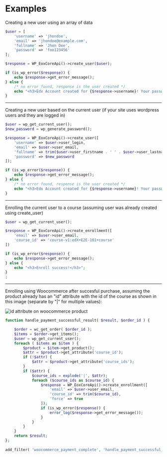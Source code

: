 
Examples
========

Creating a new user using an array of data

```php
$user = [
    'username' => 'jhondoe',
    'email' => 'jhondoe@example.com',
    'fullname' => 'Jhon Doe',
    'password' => 'foo123456'
];

$response = WP_EoxCoreApi()->create_user($user);

if (is_wp_error($response)) {
    echo $response->get_error_message();
} else {
    /* no error found, response is the user created */
    echo "<h3>Edx Account created for {$response->username}! Your password is $new_password</h3>";
}

```
---

Creating a new user based on the current user (if your site uses wordpress users and they are logged in)

```php
$user = wp_get_current_user();
$new_password = wp_generate_password();

$response = WP_EoxCoreApi()->create_user([
    'username' => $user->user_login,
    'email' => $user->user_email,
    'fullname' => trim($user->user_firstname . ' ' . $user->user_lastname),
    'password' => $new_password
]);

if (is_wp_error($response)) {
	echo $response->get_error_message();
} else {
	/* no error found, response is the user created */
	echo "<h3>Edx Account created for {$response->username}! Your password is $new_password</h3>";
}

```
---

Enrolling the current user to a course (assuming user was already created using create_user)

```php
$user = wp_get_current_user();

$response = WP_EoxCoreApi()->create_enrollment([
    'email' => $user->user_email,
    'course_id' => 'course-v1:edX+E2E-101+course'
])

if (is_wp_error($response)) {
	echo $response->get_error_message();
} else {
	echo "<h3>Enroll success!</h3>";
}
;
```
---

Enrolling using Woocommerce after succesful purchase, assuming the product already has an "id" attribute with the id of the course as shown in this image (separate by "|" for multiple values):

<img src="https://i.imgur.com/S2xLZfy.png" alt="id attribute on woocommerce product">

```php
function handle_payment_successful_result( $result, $order_id ) { 

    $order = wc_get_order( $order_id );
    $items = $order->get_items();
    $user = wp_get_current_user();
    foreach ( $items as $item ) {
        $product = $item->get_product();
        $attr = $product->get_attribute('course_id');
        if (!$attr) {
            $attr = $product->get_attribute('course_ids');
        }
        if ($attr) { 
            $course_ids = explode('|', $attr);
            foreach ($course_ids as $course_id) {
                $response = WP_EoxCoreApi()->create_enrollment([
                    'email' => $user->user_email,
                    'course_id' => trim($course_id),
                    'force' => true
                ]);
                if (is_wp_error($response)) {
                    error_log($response->get_error_message());
                }
            }
        }
    }
    return $result; 
}; 
         
add_filter( 'woocommerce_payment_complete', 'handle_payment_successful_result', 10, 2 );    
```
